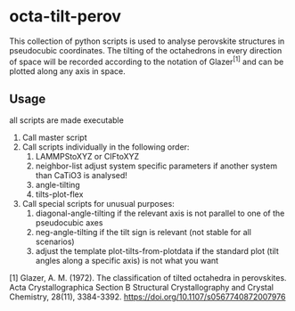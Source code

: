 # octa-tilt-perov

This collection of python scripts is used to analyse perovskite structures in pseudocubic coordinates. The tilting of the octahedrons in every direction of space will be recorded according to the notation of Glazer<sup>[1]</sup> and can be plotted along any axis in space.

## Usage

all scripts are made executable

1. Call master script
2. Call scripts individually in the following order:
    1. LAMMPStoXYZ or CIFtoXYZ
    2. neighbor-list
        adjust system specific parameters if another system than CaTiO3 is analysed!
    3. angle-tilting
    4. tilts-plot-flex
3. Call special scripts for unusual purposes:
    1. diagonal-angle-tilting if the relevant axis is not parallel to one of the pseudocubic axes
    2. neg-angle-tilting if the tilt sign is relevant (not stable for all scenarios)
    3. adjust the template plot-tilts-from-plotdata if the standard plot (tilt angles along a specific axis) is not what you want

[1] Glazer, A. M. (1972). The classification of tilted octahedra in perovskites. Acta Crystallographica Section B Structural Crystallography and Crystal Chemistry, 28(11), 3384-3392. https://doi.org/10.1107/s0567740872007976
